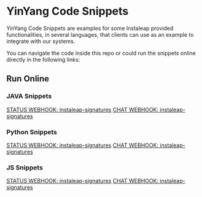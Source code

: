 # YinYang Code Snippets

YinYang Code Snippets are examples for some Instaleap provided functionalities, in several languages, that clients can use as an example to integrate with our systems.

You can navigate the code inside this repo or could run the snippets online directly in the following links:

## Run Online

### JAVA Snippets

<a href="https://tio.run/##fVRhb9owEP2eX3GKtClZSRqghVK2Se3WDlRRTYLtyzSha3IQt0kcxU5LhPrb2RlIobSaZSnxu7t3vvOz7/ERvfvoYbWyRJrLQsM9Iws/LKpcS3@EYf9dg8op9McUFqRvqBrzqm/tO/op6ti/FPNhpmlOxYG11CLxPzFohQkqBSMUGSwtKy/vEhGC0qj5M9aFyOagxDz73XRGmH/eII2t5SvkWCUSoxqAB6rcpQX1siBVJhq@gG33LV1US6umXH8mcszUbN6g/kwWvG3H/qA@rqfd2PL7c2JYRLb7GuHyUVM0RX1o0VVOtuv2Le4gqBhbp53pYHTxjZMxYnyGGVeZheTYgxTD8eCCXWwOeNVUUOvVlOviyIye4JXZYdxwXVaalGP/mlx7Z7yTA8a99L7IhHZ2pGytWxLTYptid2pOs7G/eT@S1yLDxNlv39v8rutruWF1mh1OUR8Dp@hbzyHqMAbnahFSroXMgFwwZ/ZyWGQoR6QUzsnh8GfgwSS6LLKtF4OHYnmUIoKUdeRsC/rzF7CYKxd0XMgnBbuES@v4eBILBTwRUhk@wJPQMf8XFJUhRbWugBaY5glBqRiUWVIBawQiSiWfXoFrtrwscqlIWf8R6LazA1TxO16myFo9eblRWgPsXoDYPW2deu27k8A7mfXIw@5s5rVPup12ELXPEMk@DN2TJFO0glbLC5o8J8F5YOZRwONN1Fqu7P9z@O1mePtjej28HY4HV9@N436zspeOyBn3lcyF4y9qWMs5IcwhL@SjiLhflSyt3b00t5Ca3V7Q7KLXad1xRb1exzvD9plHvSZib9a0jRwrpSn1Zan9nGNNN2pqz7wEyDKgc7CPzJvhb9@Gl3fAaNrs@Xk9N8PIZ7X6Bw" target="_blank">STATUS WEBHOOK: instaleap-signatures</a>
<a href="https://tio.run/##fVRta9swEP7uX3EYNpw1dpM47ZJmHbSlXcpIGSQddGMURb7ESm3LSHIaU/rbs3Ni56XNBgey7rk33z2nGZszdxY8LZciTqUyMCPFwuMqT430Boz3rEOATpF7Q@QKzXfMh3Tbs/NiZkLvUkxvE4NTVPtgZkTkfepZlsUjpjUMxTT52YQXy0qzcSQ4aMMMHUOjRDIFTfBVyIwzYOmXta5eYl8hZXkkWVAp4Anz2osF1VWhziID52DbPcuo/MWqgq6OkSxyE7zWehOpqHKH/AHsD/pjJXZ9pSqTeVM0jm1EjFRonNq1AyiPBCbmUQQHUY1JgOogNJPjldcKqfUsGgHokLVOTh/7g4srqpU0heltQtkTjo7djxkf9i/IxCaHvamAXt0eqS3kmeAz7MEO6YtYl7lB7dj3oxu3Q1W9ibiT3hOJMM42KKFVR0NclCm2c3ea9d3ivUDeiIRFzm733@ev1Twj11Gd5imlqKZIKXrWK2eGh@BcLzimRsgEsAbFyDezxiLkALVmU3TI/bVoJQUxmUpKK1K@ZdtcigBiJhKn/KHff4Cpqa6BCZV81rBNSEw9Ph6FQgMJg1jyJ3gWJqRvhUHGMahmCrgghkQImSalTKIciGMQYCxpfIqtwqWZSqVGbf2H4GVr@0yHB6yKv6xYlGZ75KyD3Wq0Wm7DdxudUaNx1uyc@V2v2Tz5Zb/12pKWvB5u7x4u7r69MyoJShaTxrjb9RsTt8M4c9uMo9sNutwNTk47bb/tj7vs8zv3kvrkPrz/UaC7rUw2/ZITajsW60wnM7Bie4QshVTJuQiom7nMrO3WFzuug8laWn57LRsNSaAndkHXXBuMPZkZLyVnKklUsd3iqWFEE3Tn/hmYc/voXyt/ZNfnPuHrt8vbvFGb96hYjuLvXgtZLv8C" target="_blank">CHAT WEBHOOK: instaleap-signatures</a>

### Python Snippets

<a href="https://tio.run/##dVJta9swEP6uX3F4MNvUNn5J4jjQT9u6hUIpLNuXUcwlOsditmRsZasp/e2ZlNTZyjZxoHt57vTcnbpR10pmx6NoO9VrqHGoG7Flk9nijrE3m1oMYAShJ37YEYcOx0YhB3rEtmsIDoNxKtmMUKkeOLVKDrpHLZRkE/YanhiAI7izAqeIEfN5Og@z7SwOZ1VBIeZVFWazfJHFPFsikhNY/K4n1MRL1DYvjdM0jBMjm3gVW7mKzTlD9diRBd2v392u7z6WN@u79edPH9477PnPLuSFtqpA1wTfaTQ3algb1tgQdtD16ofgpqlRHZiNX4NDSV7ESY7hIt0azkWxCJeYLUMqEsSiShzGGKcKBrGXXxPvpe/AlvdXhp@ZiJD7UqvSImzFp@e3J3EiM7YW9ZTzzRXcfQjgYv4egnFfvLZf98FnpvZ21FSeeVp18IwegPtlcxMuXd8ASO6U6af8i8RrR3TGeTbF2pcMg7S/IZL005seC/5TNZj@UTTUmM4XflTTIxd7GrR3YtuTPvTy9QNmQ3BvFH1ayTn0Qo511u@5YlpPaMNoatAK3Kt/zdtnx@Mv" target="_blank">STATUS WEBHOOK: instaleap-signatures</a>
<a href="https://tio.run/##dVLBbpwwEL37K0ZUKqAAYmE3BaQ99NIqlyhSN4e0ipDBZnELNgLvNijKt2/GYUGJkqCRGL83M555427UtZLx6STaTvUaajrUjSjIfGxpSciXXS0GQKPQc3YoOYOOjo2iDPgDbbuGw2FAUMlmhEr1wHir5KB7qoWSZI7dwiMB/CwtWj5oTLQysKIwivww9sNkF4bZKsniNFitNr8tbwouG8GlzgUzwXdX13ffr3/O3MAl470hft3ezOBfVZyjq7BI0zis/ISW1F/TkvspS0ufbS6TdbyOi5R@O2c9vZ5SLmOpCnTN4R8f8U81XOFUtOG0g65XR8Fw6FEdiOG32A6rJovi9WQLgsaGyiKEMF7BIPbSOcvimepuhl2gYELuc61yw5uCj09fZ7MCFLalek77Yy8q2vceLOgiF6ILOOn0GplEsu9dghcXo@b5NINxBwd9D@zb3Q8/sV0M4LJUOGv@rsO3QDDFOSbFnJcMjDQvKZD8vzNf5n1S1ZvfYDDUNNpcukHNH5jY46zOS7c914devr0Atwc36OiXdU3UuTnSGdyxxLw639AUa3D/GGegt9bFR5peWN4xRu79rlxyOj0D" target="_blank">CHAT WEBHOOK: instaleap-signatures</a>

### JS Snippets

<a href="https://tio.run/##TVJdb6MwEHznV1joVIhap3wkIaTKvdxX0UlVpUZ9bbd4Cb4jmDOmKqry23PrQNpYKyF2Z4adwX/gFdpcy8bwWgk8HJxc1a1hue4bo9iaafzXSY2@N3S8yY3jXF9vStkyKqC56HIUrIG@UiAYvsGuqZB1LTVVXfWsUJoJ3FlZDUaqmjWdblSL7fitE3XN3h1Gx5XCXTE3DQCSeTTn8css4LMiRQ5JUfB4liziQMRLAHSvBkauEQyKJzCWGQVRxIOQahOsAluXAZ0T2PQNWth99u13dvfr6Wd2lz3c/vju0nh/bq7@cKMKZkpkf7GnJxiW0d5QITSs0epVCvLaq270Y1Fr5mKYpEGYAF9EL7R/mi74EuIlxzQESIvQpSQHQiu39WNIHH@M4spqTNZfhzxGkNGy3m7UA4EJ@vzlfQRPpdhffL59RnHetZ73z2dy5Q5ykhn@6ki6pZ7vtSVE84U37HBzpFjwtGsEYfzzPcaxRtPpekAJucXW@F6Jb/au7O1tYfdEMccErVUKaxA52lcVTiu19T15ypRbEJAkrph3OYTzkYxdauIcDv8B" target="_blank">STATUS WEBHOOK: instaleap-signatures</a>
<a href="https://tio.run/##bZJdb5swFIbv@RUWmgaRAiWQdCEVk3a19aaq1OyivVkc@xDcEZvZJiqq@O2pHRPGRdGRkN7znq9HfsUnrIhkjY64oHA@E8GVRkR2jRaoQBL@tUxCGDglmN153s3NtmIKmcAmT1sCFDW4qwWmCN7wsakBtcqIgtcdKoVEFI62rcSaCY6aVjZCgfLcrGtpgd49ZD5fsyMobfr4G@SnSZpGSRYl622SbBbrTZbHi8XqxZ87M6kZcP2HUWt@vn94/vHw85pTwClIm3j6/XgVX8V@cJfJPs@zpIzWmOBoiQlEOc1JRFe362W2zPY5/nap6qcn8/FGUSJdAfoLnfljje7NNbgG3KBGihOjhkAn2uFK6yrMSrR0kWZLF6NigqrSN4BdhWIHbkrCgc/ctpgV3x2kwaIl44eteHLW3Zf3wRyPDPuv/8WR1VR0kKaKI9TvJoOqIyZmgHsEMZGANfwyWhioCqer28Btd3cpsea4bajxhNMNh7QE3UruXJQdzJphUMGbfVq9fVzo0ZToC1qLwFB0TS5YRA1xLQ7hjl1hR9aETUuITtkG6eIzCPNTZnTrHHHaffvdzDufPwA" target="_blank">CHAT WEBHOOK: instaleap-signatures</a>
